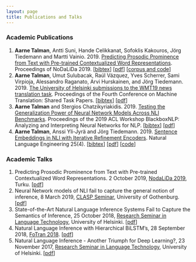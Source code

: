 ```yaml
---
layout: page
title: Publications and Talks
---
```


### Academic Publications

1.  **Aarne Talman**, Antti Suni, Hande Celikkanat, Sofoklis Kakouros, Jörg Tiedemann and Martti Vainio. 2019\. [Predicting Prosodic Prominence from Text with Pre-trained Contextualized Word Representations](https://aclweb.org/anthology/W19-6129/ "Predicting Prosodic Prominence from Text with Pre-trained Contextualized Word Representations"). Proceedings of NoDaLiDa 2019\. [[bibtex](https://aclweb.org/anthology/W19-6129.bib)] [[pdf](https://www.aclweb.org/anthology/W19-6129.pdf)] [[corpus and code](https://github.com/Helsinki-NLP/prosody)]
2.  **Aarne Talman**, Umut Sulubacak, Raúl Vázquez, Yves Scherrer, Sami Virpioja, Alessandro Raganato, Arvi Hurskainen, and Jörg Tiedemann. 2019\. [The University of Helsinki submissions to the WMT19 news translation task](https://www.aclweb.org/anthology/W19-5347/ "The University of Helsinki submissions to the WMT19 news translation task"). Proceedings of the Fourth Conference on Machine Translation: Shared Task Papers. [[bibtex](https://www.aclweb.org/anthology/W19-5347.bib)] [[pdf](https://www.aclweb.org/anthology/W19-5347.pdf)]
3.  **Aarne Talman** and Stergios Chatzikyriakidis. 2019\. [Testing the Generalization Power of Neural Network Models Across NLI Benchmarks](https://aclweb.org/anthology/papers/W/W19/W19-4810/ "Testing the Generalization Power of Neural Network Models Across NLI Benchmarks"). Proceedings of the 2019 ACL Workshop BlackboxNLP: Analyzing and Interpreting Neural Networks for NLP. [[bibtex](https://aclweb.org/anthology/W19-4810.bib)] [[pdf](https://www.aclweb.org/anthology/W19-4810.pdf)]
4.  **Aarne Talman**, Anssi Yli-Jyrä and Jörg Tiedemann. 2019\. [Sentence Embeddings in NLI with Iterative Refinement Encoders](https://www.cambridge.org/core/journals/natural-language-engineering/article/sentence-embeddings-in-nli-with-iterative-refinement-encoders/AC811644D52446E414333B20FEACE00F "Sentence Embeddings in NLI with Iterative Refinement Encoders"). Natural Language Engineering 25(4). [[bibtex](files/hbmp_bib.txt)] [[pdf](https://arxiv.org/pdf/1808.08762.pdf)] [[code](https://github.com/Helsinki-NLP/HBMP)]


### Academic Talks

1.  Predicting Prosodic Prominence from Text with Pre-trained Contextualized Word Representations. 2 October 2019, [NodaLiDa 2019](https://nodalida2019.org "NoDaLiDa 2019"), Turku. [[pdf](/files/Talman_NoDaLiDa_Oct_2019.pdf)]
2.  Neural Network models of NLI fail to capture the general notion of inference, 8 March 2019, [CLASP Seminar](https://clasp.gu.se/news-events/e/?eventId=70136843492 "CLASP Seminar"), University of Gothenburg. [[pdf](/files/Seminar_Gothenburg_March_2019.pdf)]
3.  State-of-the-Art Natural Language Inference Systems Fail to Capture the Semantics of Inference, 25 October 2018, [Research Seminar in Language Technology](https://blogs.helsinki.fi/language-technology/research-seminar/ "Research Seminar in Language Technology"), University of Helsinki. [[pdf](/files/Talman_HY-LT-Seminar-Oct-2018.pdf)]
4.  Natural Language Inference with Hierarchical BiLSTM’s, 28 September 2018, [FoTran 2018](https://blogs.helsinki.fi/language-technology/fotran-2018/ "FoTran 2018"). [[pdf](/files/FoTran2018-Talman.pdf)]
5.  Natural Language Inference - Another Triumph for Deep Learning?, 23 November 2017, [Research Seminar in Language Technology](https://blogs.helsinki.fi/language-technology/research-seminar/ "Research Seminar in Language Technology"), University of Helsinki. [[pdf](/files/Talman_HY-LT-Seminar-Nov-2017.pdf)]
